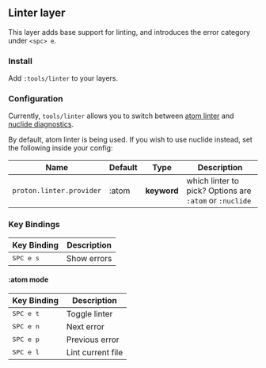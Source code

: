 ## Linter layer

This layer adds base support for linting, and introduces the error category under `<spc> e`.

### Install

Add `:tools/linter` to your layers.


### Configuration

Currently, `tools/linter` allows you to switch between [atom linter](https://github.com/atom-community/linter) and [nuclide diagnostics](https://github.com/facebooknuclideapm/nuclide-diagnostics-ui).

By default, atom linter is being used. If you wish to use nuclide instead, set the following inside your config:


Name                     | Default | Type        | Description
-------------------------|---------|-------------|--------------------------------------------------------
`proton.linter.provider` | :atom   | __keyword__ | which linter to pick? Options are `:atom` or `:nuclide`

### Key Bindings

Key Binding          | Description
---------------------|------------
<kbd> SPC e s </kbd> | Show errors

#### :atom mode

Key Binding          | Description
---------------------|------------------
<kbd> SPC e t </kbd> | Toggle linter
<kbd> SPC e n </kbd> | Next error
<kbd> SPC e p </kbd> | Previous error
<kbd> SPC e l </kbd> | Lint current file
